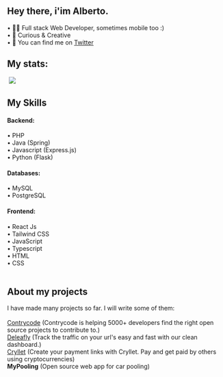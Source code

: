 ## Hey there, i'im Alberto.

• 👨‍💻 Full stack Web Developer, sometimes mobile too :)<br>
• 💭 Curious & Creative <br>
• 📱 You can find me on [Twitter](https://twitter.com/TheAlbeDim)<br>

## My stats: <br>
<img src="https://github-readme-streak-stats.herokuapp.com/?user=albedim" alt=""/>
<img src="https://github-readme-stats-sigma-five.vercel.app/api/top-langs/?username=albedim&layout=compact" />

## My Skills

  #### Backend:<br>
  • PHP<br>
  • Java (Spring)<br>
  • Javascript (Express.js)<br>
  • Python (Flask)<br>
  
  #### Databases:<br>
  • MySQL<br>
  • PostgreSQL<br>
  
  #### Frontend:<br>
  • React Js<br>
  • Tailwind CSS<br>
  • JavaScript<br>
  • Typescript<br>
  • HTML<br>
  • CSS<br><br>
  
 ## About my projects
 I have made many projects so far. I will write some of them: <br><br>
 [Contrycode](https://contrycode.pages.dev) (Contrycode is helping 5000+ developers find the right open source projects to contribute to.)<br>
 [Deleafly](https://deleafly.pages.dev) (Track the traffic on your url's easy and fast with our clean dashboard.)<br>
 [Cryllet](https://crylle-fe.pages.dev) (Create your payment links with Cryllet. Pay and get paid by others using cryptocurrencies)<br>
 **MyPooling** (Open source web app for car pooling)

 
 
